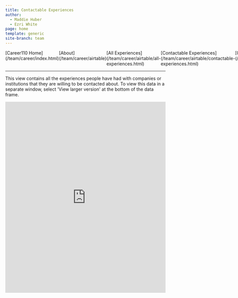 ```yaml
---
title: Contactable Experiences
author:
  - Maddie Huber
  - Ezri White
page: home
template: generic
site-branch: team
---
```


<div style="display: flex;">
<div class="career-nav"> [Career110 Home](/team/career/index.html)</div>
<div class="career-nav"> [About](/team/career/airtable)</div>
<div class="career-nav"> [All Experiences](/team/career/airtable/all-experiences.html)</div>
<div class="career-nav"> [Contactable Experiences](/team/career/airtable/contactable-experiences.html)</div>
<div class="career-nav"> [Companies & Institutions](/team/career/airtable/companies.html)</div>
<div class="career-nav"> [Contribute](/team/career/airtable/contribute.html)</div>

</div>

---

This view contains all the experiences people have had with companies or institutions that they are willing to be contacted about. To view this data in a separate window, select 'View larger version' at the bottom of the data frame.

<iframe className="airtable-embed" id="airtable-frame" src="https://airtable.com/embed/shrO5E74TpJu1cS25?backgroundColor=purple&viewControls=on" frameBorder="0" width="100%" height="600"></iframe>
